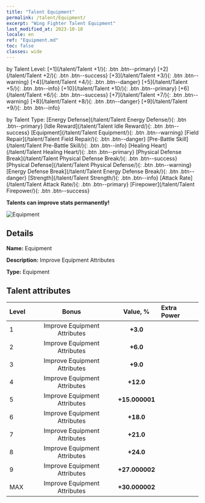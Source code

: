 ```yaml
---
title: "Talent Equipment"
permalink: /talent/Equipment/
excerpt: "Wing Fighter Talent Equipment"
last_modified_at: 2023-10-18
locale: en
ref: "Equipment.md"
toc: false
classes: wide
---
```




  by Talent Level:  [+1](/talent/Talent +1/){: .btn .btn--primary}   [+2](/talent/Talent +2/){: .btn .btn--success}   [+3](/talent/Talent +3/){: .btn .btn--warning}   [+4](/talent/Talent +4/){: .btn .btn--danger}   [+5](/talent/Talent +5/){: .btn .btn--info}   [+10](/talent/Talent +10/){: .btn .btn--primary}   [+6](/talent/Talent +6/){: .btn .btn--success}   [+7](/talent/Talent +7/){: .btn .btn--warning}   [+8](/talent/Talent +8/){: .btn .btn--danger}   [+9](/talent/Talent +9/){: .btn .btn--info} 

  by Talent Type:  [Energy Defense](/talent/Talent Energy Defense/){: .btn .btn--primary}   [Idle Reward](/talent/Talent Idle Reward/){: .btn .btn--success}   [Equipment](/talent/Talent Equipment/){: .btn .btn--warning}   [Field Repair](/talent/Talent Field Repair/){: .btn .btn--danger}   [Pre-Battle Skill](/talent/Talent Pre-Battle Skill/){: .btn .btn--info}   [Healing Heart](/talent/Talent Healing Heart/){: .btn .btn--primary}   [Physical Defense Break](/talent/Talent Physical Defense Break/){: .btn .btn--success}   [Physical Defense](/talent/Talent Physical Defense/){: .btn .btn--warning}   [Energy Defense Break](/talent/Talent Energy Defense Break/){: .btn .btn--danger}   [Strength](/talent/Talent Strength/){: .btn .btn--info}   [Attack Rate](/talent/Talent Attack Rate/){: .btn .btn--primary}   [Firepower](/talent/Talent Firepower/){: .btn .btn--success} 

  **Talents can improve stats permanently!**

 ![Equipment](/images/talent/Talent_8.png)

## Details

 **Name:** Equipment 

 **Description:** Improve Equipment Attributes 

 **Type:** Equipment 

## Talent attributes

  |  Level |     Bonus     |   Value, %   | Extra Power |
  |:-------|:-------------:|:---------:|:---------|
  | 1  | Improve Equipment Attributes  | **+3.0**  |  |
  | 2  | Improve Equipment Attributes  | **+6.0**  |  |
  | 3  | Improve Equipment Attributes  | **+9.0**  |  |
  | 4  | Improve Equipment Attributes  | **+12.0**  |  |
  | 5  | Improve Equipment Attributes  | **+15.000001**  |  |
  | 6  | Improve Equipment Attributes  | **+18.0**  |  |
  | 7  | Improve Equipment Attributes  | **+21.0**  |  |
  | 8  | Improve Equipment Attributes  | **+24.0**  |  |
  | 9  | Improve Equipment Attributes  | **+27.000002**  |  |
  | MAX  | Improve Equipment Attributes  | **+30.000002**  |  |


